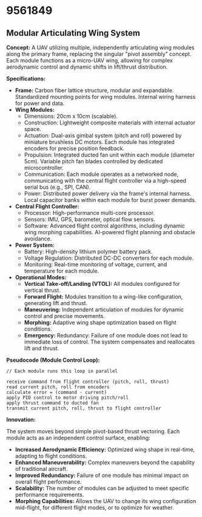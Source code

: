 # 9561849

## Modular Articulating Wing System

**Concept:** A UAV utilizing multiple, independently articulating wing modules along the primary frame, replacing the singular "pivot assembly" concept. Each module functions as a micro-UAV wing, allowing for complex aerodynamic control and dynamic shifts in lift/thrust distribution.

**Specifications:**

*   **Frame:** Carbon fiber lattice structure, modular and expandable. Standardized mounting points for wing modules. Internal wiring harness for power and data.
*   **Wing Modules:**
    *   Dimensions: 20cm x 10cm (scalable).
    *   Construction: Lightweight composite materials with internal actuator space.
    *   Actuation: Dual-axis gimbal system (pitch and roll) powered by miniature brushless DC motors. Each module has integrated encoders for precise position feedback.
    *   Propulsion: Integrated ducted fan unit within each module (diameter 5cm). Variable pitch fan blades controlled by dedicated microcontroller.
    *   Communication: Each module operates as a networked node, communicating with the central flight controller via a high-speed serial bus (e.g., SPI, CAN).
    *   Power: Distributed power delivery via the frame's internal harness. Local capacitor banks within each module for burst power demands.
*   **Central Flight Controller:**
    *   Processor: High-performance multi-core processor.
    *   Sensors: IMU, GPS, barometer, optical flow sensors.
    *   Software: Advanced flight control algorithms, including dynamic wing morphing capabilities. AI-powered flight planning and obstacle avoidance.
*   **Power System:**
    *   Battery: High-density lithium polymer battery pack.
    *   Voltage Regulation: Distributed DC-DC converters for each module.
    *   Monitoring: Real-time monitoring of voltage, current, and temperature for each module.
*   **Operational Modes:**
    *   **Vertical Take-off/Landing (VTOL):** All modules configured for vertical thrust.
    *   **Forward Flight:** Modules transition to a wing-like configuration, generating lift and thrust.
    *   **Maneuvering:** Independent articulation of modules for dynamic control and precise movements.
    *   **Morphing:**  Adaptive wing shape optimization based on flight conditions.
    *   **Emergency:** Redundancy:  Failure of one module does not lead to immediate loss of control. The system compensates and reallocates lift and thrust.

**Pseudocode (Module Control Loop):**

```
// Each module runs this loop in parallel

receive command from flight controller (pitch, roll, thrust)
read current pitch, roll from encoders
calculate error = (command - current)
apply PID control to motor driving pitch/roll
apply thrust command to ducted fan
transmit current pitch, roll, thrust to flight controller
```

**Innovation:**

The system moves beyond simple pivot-based thrust vectoring.  Each module acts as an independent control surface, enabling:

*   **Increased Aerodynamic Efficiency:**  Optimized wing shape in real-time, adapting to flight conditions.
*   **Enhanced Maneuverability:**  Complex maneuvers beyond the capability of traditional aircraft.
*   **Improved Redundancy:** Failure of one module has minimal impact on overall flight performance.
*   **Scalability:** The number of modules can be adjusted to meet specific performance requirements.
*   **Morphing Capabilities:** Allows the UAV to change its wing configuration mid-flight, for different flight modes, or to optimize for weather.
